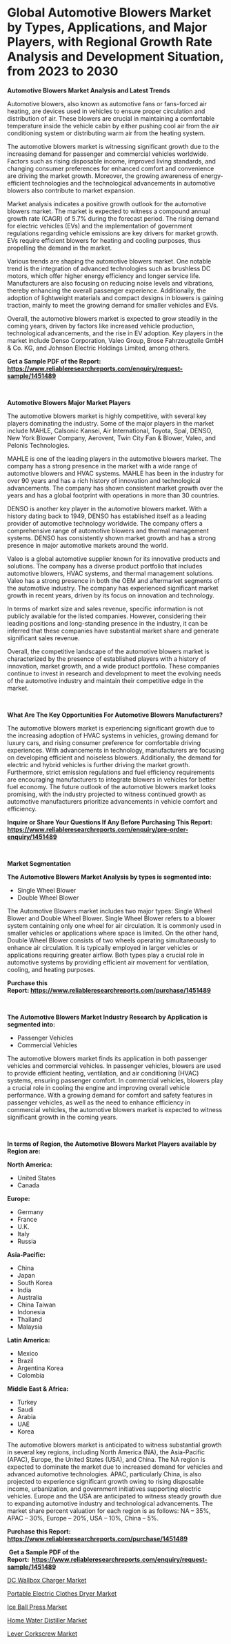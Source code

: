 <p><h1>Global Automotive Blowers Market by Types, Applications, and Major Players, with Regional Growth Rate Analysis and Development Situation, from 2023 to 2030</h1></p><p><strong>Automotive Blowers Market Analysis and Latest Trends</strong></p>
<p><p>Automotive blowers, also known as automotive fans or fans-forced air heating, are devices used in vehicles to ensure proper circulation and distribution of air. These blowers are crucial in maintaining a comfortable temperature inside the vehicle cabin by either pushing cool air from the air conditioning system or distributing warm air from the heating system. </p><p>The automotive blowers market is witnessing significant growth due to the increasing demand for passenger and commercial vehicles worldwide. Factors such as rising disposable income, improved living standards, and changing consumer preferences for enhanced comfort and convenience are driving the market growth. Moreover, the growing awareness of energy-efficient technologies and the technological advancements in automotive blowers also contribute to market expansion.</p><p>Market analysis indicates a positive growth outlook for the automotive blowers market. The market is expected to witness a compound annual growth rate (CAGR) of 5.7% during the forecast period. The rising demand for electric vehicles (EVs) and the implementation of government regulations regarding vehicle emissions are key drivers for market growth. EVs require efficient blowers for heating and cooling purposes, thus propelling the demand in the market.</p><p>Various trends are shaping the automotive blowers market. One notable trend is the integration of advanced technologies such as brushless DC motors, which offer higher energy efficiency and longer service life. Manufacturers are also focusing on reducing noise levels and vibrations, thereby enhancing the overall passenger experience. Additionally, the adoption of lightweight materials and compact designs in blowers is gaining traction, mainly to meet the growing demand for smaller vehicles and EVs.</p><p>Overall, the automotive blowers market is expected to grow steadily in the coming years, driven by factors like increased vehicle production, technological advancements, and the rise in EV adoption. Key players in the market include Denso Corporation, Valeo Group, Brose Fahrzeugteile GmbH & Co. KG, and Johnson Electric Holdings Limited, among others.</p></p>
<p><strong>Get a Sample PDF of the Report:&nbsp; <a href="https://www.reliableresearchreports.com/enquiry/request-sample/1451489">https://www.reliableresearchreports.com/enquiry/request-sample/1451489</a></strong></p>
<p>&nbsp;</p>
<p><strong>Automotive Blowers Major Market Players</strong></p>
<p><p>The automotive blowers market is highly competitive, with several key players dominating the industry. Some of the major players in the market include MAHLE, Calsonic Kansei, Air International, Toyota, Spal, DENSO, New York Blower Company, Aerovent, Twin City Fan & Blower, Valeo, and Pelonis Technologies.</p><p>MAHLE is one of the leading players in the automotive blowers market. The company has a strong presence in the market with a wide range of automotive blowers and HVAC systems. MAHLE has been in the industry for over 90 years and has a rich history of innovation and technological advancements. The company has shown consistent market growth over the years and has a global footprint with operations in more than 30 countries.</p><p>DENSO is another key player in the automotive blowers market. With a history dating back to 1949, DENSO has established itself as a leading provider of automotive technology worldwide. The company offers a comprehensive range of automotive blowers and thermal management systems. DENSO has consistently shown market growth and has a strong presence in major automotive markets around the world.</p><p>Valeo is a global automotive supplier known for its innovative products and solutions. The company has a diverse product portfolio that includes automotive blowers, HVAC systems, and thermal management solutions. Valeo has a strong presence in both the OEM and aftermarket segments of the automotive industry. The company has experienced significant market growth in recent years, driven by its focus on innovation and technology.</p><p>In terms of market size and sales revenue, specific information is not publicly available for the listed companies. However, considering their leading positions and long-standing presence in the industry, it can be inferred that these companies have substantial market share and generate significant sales revenue.</p><p>Overall, the competitive landscape of the automotive blowers market is characterized by the presence of established players with a history of innovation, market growth, and a wide product portfolio. These companies continue to invest in research and development to meet the evolving needs of the automotive industry and maintain their competitive edge in the market.</p></p>
<p>&nbsp;</p>
<p><strong>What Are The Key Opportunities For Automotive Blowers Manufacturers?</strong></p>
<p><p>The automotive blowers market is experiencing significant growth due to the increasing adoption of HVAC systems in vehicles, growing demand for luxury cars, and rising consumer preference for comfortable driving experiences. With advancements in technology, manufacturers are focusing on developing efficient and noiseless blowers. Additionally, the demand for electric and hybrid vehicles is further driving the market growth. Furthermore, strict emission regulations and fuel efficiency requirements are encouraging manufacturers to integrate blowers in vehicles for better fuel economy. The future outlook of the automotive blowers market looks promising, with the industry projected to witness continued growth as automotive manufacturers prioritize advancements in vehicle comfort and efficiency.</p></p>
<p><strong>Inquire or Share Your Questions If Any Before Purchasing This Report: <a href="https://www.reliableresearchreports.com/enquiry/pre-order-enquiry/1451489">https://www.reliableresearchreports.com/enquiry/pre-order-enquiry/1451489</a></strong></p>
<p>&nbsp;</p>
<p><strong>Market Segmentation</strong></p>
<p><strong>The Automotive Blowers Market Analysis by types is segmented into:</strong></p>
<p><ul><li>Single Wheel Blower</li><li>Double Wheel Blower</li></ul></p>
<p><p>The Automotive Blowers market includes two major types: Single Wheel Blower and Double Wheel Blower. Single Wheel Blower refers to a blower system containing only one wheel for air circulation. It is commonly used in smaller vehicles or applications where space is limited. On the other hand, Double Wheel Blower consists of two wheels operating simultaneously to enhance air circulation. It is typically employed in larger vehicles or applications requiring greater airflow. Both types play a crucial role in automotive systems by providing efficient air movement for ventilation, cooling, and heating purposes.</p></p>
<p><strong>Purchase this Report:&nbsp;<a href="https://www.reliableresearchreports.com/purchase/1451489">https://www.reliableresearchreports.com/purchase/1451489</a></strong></p>
<p>&nbsp;</p>
<p><strong>The Automotive Blowers Market Industry Research by Application is segmented into:</strong></p>
<p><ul><li>Passenger Vehicles</li><li>Commercial Vehicles</li></ul></p>
<p><p>The automotive blowers market finds its application in both passenger vehicles and commercial vehicles. In passenger vehicles, blowers are used to provide efficient heating, ventilation, and air conditioning (HVAC) systems, ensuring passenger comfort. In commercial vehicles, blowers play a crucial role in cooling the engine and improving overall vehicle performance. With a growing demand for comfort and safety features in passenger vehicles, as well as the need to enhance efficiency in commercial vehicles, the automotive blowers market is expected to witness significant growth in the coming years.</p></p>
<p>&nbsp;</p>
<p><strong>In terms of Region, the Automotive Blowers Market Players available by Region are:</strong></p>
<p>
    <p> <strong> North America: </strong>
        <ul>
            <li>United States</li>
            <li>Canada</li>
        </ul>
        </p> 
    <p> <strong> Europe: </strong>
        <ul>
            <li>Germany</li>
            <li>France</li>
            <li>U.K.</li>
            <li>Italy</li>
            <li>Russia</li>
        </ul>
        </p> 
    <p> <strong> Asia-Pacific: </strong>
        <ul>
            <li>China</li>
            <li>Japan</li>
            <li>South Korea</li>
            <li>India</li>
            <li>Australia</li>
            <li>China Taiwan</li>
            <li>Indonesia</li>
            <li>Thailand</li>
            <li>Malaysia</li>
        </ul>
        </p> 
    <p> <strong> Latin America: </strong>
        <ul>
            <li>Mexico</li>
            <li>Brazil</li>
            <li>Argentina Korea</li>
            <li>Colombia</li>
        </ul>
        </p> 
    <p> <strong> Middle East & Africa: </strong>
        <ul>
            <li>Turkey</li>
            <li>Saudi</li>
            <li>Arabia</li>
            <li>UAE</li>
            <li>Korea</li>
        </ul>
    </p>
    </p>
<p><p>The automotive blowers market is anticipated to witness substantial growth in several key regions, including North America (NA), the Asia-Pacific (APAC), Europe, the United States (USA), and China. The NA region is expected to dominate the market due to increased demand for vehicles and advanced automotive technologies. APAC, particularly China, is also projected to experience significant growth owing to rising disposable income, urbanization, and government initiatives supporting electric vehicles. Europe and the USA are anticipated to witness steady growth due to expanding automotive industry and technological advancements. The market share percent valuation for each region is as follows: NA – 35%, APAC – 30%, Europe – 20%, USA – 10%, China – 5%.</p></p>
<p><strong>Purchase this Report: <a href="https://www.reliableresearchreports.com/purchase/1451489">https://www.reliableresearchreports.com/purchase/1451489</a></strong></p>
<p>&nbsp;<strong>Get a Sample PDF of the Report:&nbsp;&nbsp;<a href="https://www.reliableresearchreports.com/enquiry/request-sample/1451489">https://www.reliableresearchreports.com/enquiry/request-sample/1451489</a></strong></p>
<p><strong></strong></p>
<p><p><a href="https://github.com/RoccoManning/Market-Research-Report-List-2/blob/main/dc-wallbox-charger-market.md">DC Wallbox Charger Market</a></p><p><a href="https://medium.com/@isidrowolff1966/portable-electric-clothes-dryer-market-furnishes-information-on-market-share-market-trends-and-a484d8201fad">Portable Electric Clothes Dryer Market</a></p><p><a href="https://medium.com/@abbieparker1964/ice-ball-press-market-the-key-to-successful-business-strategy-forecast-till-2030-a9c9618d7730">Ice Ball Press Market</a></p><p><a href="https://medium.com/@ginawindler1965/home-water-distiller-market-the-key-to-successful-business-strategy-forecast-till-2030-59271ec2c970">Home Water Distiller Market</a></p><p><a href="https://medium.com/@caylawisoky8698/analyzing-lever-corkscrew-market-global-industry-perspective-and-forecast-2023-to-2030-2de8b40de234">Lever Corkscrew Market</a></p></p>